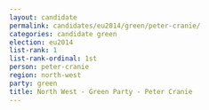 ```yaml
---
layout: candidate
permalink: candidates/eu2014/green/peter-cranie/
categories: candidate green
election: eu2014
list-rank: 1
list-rank-ordinal: 1st
person: peter-cranie
region: north-west
party: green
title: North West - Green Party - Peter Cranie
---
```

